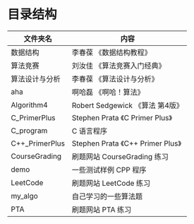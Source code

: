 # 目录结构

| 文件夹名         | 内容                             | 
| -------------- |----------------------------------|
| 数据结构         | 李春葆 《数据结构教程》              |
| 算法竞赛         | 刘汝佳 《算法竞赛入门经典》           |
| 算法设计与分析    | 李春葆 《算法设计与分析》            |
| aha            | 啊哈磊 《啊哈！算法》                |
| Algorithm4     | Robert Sedgewick 《算法 第4版》    |
| C_PrimerPlus   | Stephen Prata 《C Primer Plus》   |
| C_program      | C 语言程序                         |
| C++_PrimerPlus | Stephen Prata 《C++ Primer Plus》 |
| CourseGrading  | 刷题网站 CourseGrading 练习        |
| demo           | 一些测试样例 CPP 程序               |
| LeetCode       | 刷题网站 LeetCode 练习             |
| my_algo        | 自己学习的一些算法题                 |
| PTA            | 刷题网站 PTA 练习                  |